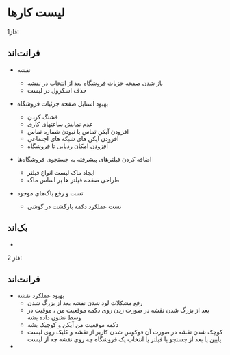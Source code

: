 # لیست کارها

فاز1:

## فرانت‌اند
- نقشه
  - باز شدن صفحه جزیات فروشگاه بعد از انتخاب در نقشه
  - حذف اسکرول در لیست
- بهبود استایل صفحه جزئیات فروشگاه
  - قشنگ کردن
  - عدم نمایش ساعتهای کاری
  - افزودن آیکن تماس یا نبودن شماره تماس
  - افزودن آیکن های شبکه های اجتماعی
  - افزودن امکان ردیابی تا فروشگاه
- اضافه کردن فیلترهای پیشرفته به جستجوی فروشگاه‌ها
  - ایجاد ماک لیست انواع فیلتر
  - طراحی صفحه فیلتر ها بر اساس ماک

- تست و رفع باگ‌های موجود
  - تست عملکرد دکمه بازگشت در گوشی

## بک‌اند

- 

فاز 2:

## فرانت‌اند
- بهبود عملکرد نقشه
  - رفع مشکلات لود شدن نقشه بعد از بزرگ شدن
  - بعد از بزرگ شدن نقشه در صورت زدن روی دکمه موقعیت من ، موقیت در وسط نشون داده بشه
  - دکمه موقعیت من آیکن و کوچیک بشه
  - کوچک شدن نقشه در صورت آن فوکوس شدن کاربر از نقشه و کلیک روی لیست پایین یا بعد از جستجو یا فیلتر یا انتخاب یک فروشگاه چه روی نقشه چه از لیست
- 